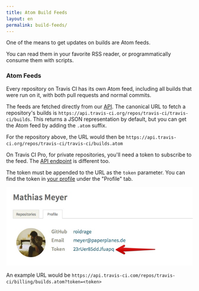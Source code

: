 ```yaml
---
title: Atom Build Feeds
layout: en
permalink: build-feeds/
---
```

One of the means to get updates on builds are Atom feeds.

You can read them in your favorite RSS reader, or programmatically consume them
with scripts.

### Atom Feeds

Every repository on Travis CI has its own Atom feed, including all builds that
were run on it, with both pull requests and normal commits.

The feeds are fetched directly from our [API](https://api.travis-ci.org). The
canonical URL to fetch a repository's builds is
`https://api.travis-ci.org/repos/travis-ci/travis-ci/builds`.  This returns a
JSON representation by default, but you can get the Atom feed by adding the
`.atom` suffix.

For the repository above, the URL would then be
`https://api.travis-ci.org/repos/travis-ci/travis-ci/builds.atom`

On Travis CI Pro, for private repositories, you'll need a token to subscribe to
the feed. The [API endpoint](https://api.travis-ci.com) is different too.

The token must be appended to the URL as the `token` parameter. You can find the
token in [your profile](https://magnum.travis-ci.com/profile/) under the
"Profile" tab.

![](/images/token.jpg)

An example URL would be
`https://api.travis-ci.com/repos/travis-ci/billing/builds.atom?token=<token>`
